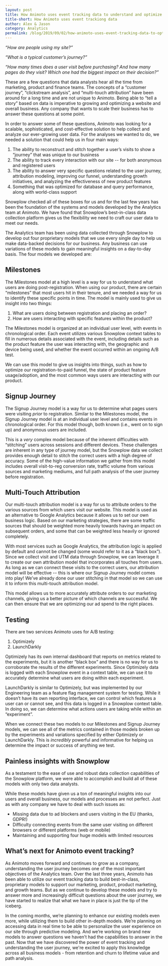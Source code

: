 ```yaml
---
layout: post
title: How Animoto uses event tracking data to understand and optimize the user journey
title-short: How Animoto uses event trackiong data
author: Alex & Jason
category: Analytics
permalink: /blog/2019/09/02/how-animoto-uses-event-tracking-data-to-optimize-the-user-journey/
---
```


_“How are people using my site?”_

_“What is a typical customer’s journey?”_

_“How many times does a user visit before purchasing? And how many pages do they visit? Which one had the biggest impact on their decision?”_

These are a few questions that data analysts hear all the time from marketing, product and finance teams. The concepts of a “customer journey”, “clickstream analysis”, and “multi-touch attribution” have been around for a long time and are not unique to Animoto. Being able to “tell a story” based on data is imperative to growing and optimizing a website and overall business. Any company that wants to scale their business has to answer these questions at some point.

In order to answer some of these questions, Animoto was looking for a scalable, sophisticated, and cost-effective solution to help collect and analyze our ever-growing user data. For the analyses we wanted to do, we needed a solution that could help us in four main ways:



1. The ability to reconstruct and stitch together a user’s visits to show a “journey” that was unique to our business
2. The ability to track every interaction with our site -- for both anonymous and registered users 
3. The ability to answer very specific questions related to the user journey, attribution modeling, improving our funnel, understanding growth initiatives, and analyzing the effectiveness of new product features
4. Something that was optimized for database and query performance, along with world-class support

Snowplow checked all of these boxes for us and for the last few years has been the foundation of the systems and models developed by the Analytics team at Animoto. We have found that Snowplow’s best-in-class data collection platform gives us the flexibility we need to craft our user data to meet our needs.

The Analytics team has been using data collected through Snowplow to develop out four proprietary models that we use every single day to help us make data-backed decisions for our business. Any business can use variations of these models to gain meaningful insights on a day-to-day basis. The four models we developed are: 


## Milestones

The Milestones model at a high level is a way for us to understand what users are doing post-registration. When using our product, there are certain “milestones” that most users hit in their tenure, and we needed a way for us to identify these specific points in time. The model is mainly used to give us insight into two things: 



1. What are users doing between registration and placing an order?
2. How are users interacting with specific features within the product? 

The Milestones model is organized at an individual user level, with events in chronological order. Each event utilizes various Snowplow context tables to fill in numerous details associated with the event, including details such as the product feature the user was interacting with, the geographic and device being used, and whether the event occurred within an ongoing A/B test. 

We can use this model to give us insights into things, such as how to optimize our registration-to-paid funnel, the state of product feature usage/adoption, and the most common ways users are interacting with our product.


## Signup Journey

The Signup Journey model is a way for us to determine what pages users were visiting _prior_ to registration. Similar to the Milestones model, the Signup Journey model is at an individual user level and contains events in chronological order. For this model though, both known (i.e., went on to sign up) and anonymous users are included. 

This is a _very_ complex model because of the inherent difficulties with “stitching” users across sessions and different devices. These challenges are inherent in any type of journey model, but the Snowplow data we collect provides enough detail to stitch the correct users with a high degree of accuracy. Some of the high-value information we gather from this model includes overall visit-to-reg conversion rate, traffic volume from various sources and marketing mediums, and full path analysis of the user journey before registration.


## Multi-Touch Attribution

Our multi-touch attribution model is a way for us to attribute orders to the various sources from which users visit our website. This model is used as an alternative to Google Analytics because it allows us to set our own business logic. Based on our marketing strategies, there are some traffic sources that should be weighted more heavily towards having an impact on subsequent orders, and some that can be weighted less heavily or ignored completely. 

With most services such as Google Analytics, the attribution logic is applied by default and cannot be changed (some would refer to it as a “black box”). Since we collect visit and UTM data through Snowplow, we can leverage it to create our own attribution model that incorporates all touches from users. As long as we can connect these visits to the correct users, our attribution model will be effective -- this is where our Signup Journey model comes into play! We’ve already done our user stitching in that model so we can use it to inform this multi-touch attribution model. 

This model allows us to more accurately attribute orders to our marketing channels, giving us a better picture of which channels are successful. We can then ensure that we are optimizing our ad spend to the right places.


## Testing

There are two services Animoto uses for A/B testing: 



1. Optimizely
2. LaunchDarkly

Optimizely has its own internal dashboard that reports on metrics related to the experiments, but it is another “black box” and there is no way for us to corroborate the results of the different experiments. Since Optimizely data is logged with each Snowplow event in a context table, we can use it to accurately determine what users are doing within each experiment. 

LaunchDarkly is similar to Optimizely, but was implemented by our Engineering team as a feature flag management system for testing. While it doesn’t have its own reporting interface, we can control which features a user can or cannot see, and this data is logged in a Snowplow context table. In doing so, we can determine what actions users are taking while within an “experiment”. 


When we connect these two models to our Milestones and Signup Journey models, we can see all of the metrics contained in those models broken up by the experiments and variations specified by either Optimizely or LaunchDarkly. This is _incredibly_ powerful and informative for helping us determine the impact or success of anything we test.


## Painless insights with Snowplow

As a testament to the ease of use and robust data collection capabilities of the Snowplow platform, we were able to accomplish and build all of these models with only two data analysts.

While these models have given us a ton of meaningful insights into our users and overall business, our models and processes are not perfect. Just as with any company we have to deal with such issues as:



*   Missing data due to ad blockers and users visiting in the EU (thanks, GDPR!)
*   Difficulty connecting events from the same user visiting on different browsers or different platforms (web or mobile)
*   Maintaining and supporting four huge models with limited resources


## What’s next for Animoto event tracking?

As Animoto moves forward and continues to grow as a company, understanding the user journey becomes one of the most important objectives of the Analytics team. Over the last three years, Animoto has been able to utilize our event tracking data to build best-in-class, proprietary models to support our marketing, product, product marketing, and growth teams. But as we continue to develop these models and try to answer more and increasingly difficult questions about the user journey, we have started to realize that what we have in place is just the tip of the iceberg.

In the coming months, we’re planning to enhance our existing models even more, while utilizing them to build other in-depth models. We’re planning on accessing data in real time to be able to personalize the user experience on our site through predictive modeling. And we’re working on brand new models to answer questions we haven’t had the capabilities to answer in the past. Now that we have discovered the power of event tracking and understanding the user journey, we're excited to apply this knowledge across all business models - from retention and churn to lifetime value and path analysis.